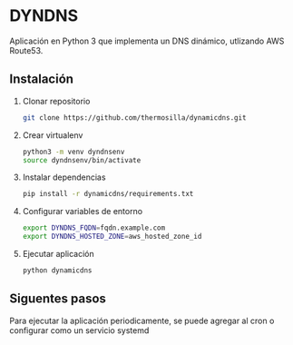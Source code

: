 # DYNDNS

Aplicación en Python 3 que implementa un DNS dinámico, utlizando AWS Route53.

## Instalación

1. Clonar repositorio

   ```bash
   git clone https://github.com/thermosilla/dynamicdns.git
   ```

2. Crear virtualenv

   ```bash
   python3 -m venv dyndnsenv
   source dyndnsenv/bin/activate
   ```

3. Instalar dependencias

   ```bash
   pip install -r dynamicdns/requirements.txt
   ```

4. Configurar variables de entorno

   ```bash
   export DYNDNS_FQDN=fqdn.example.com
   export DYNDNS_HOSTED_ZONE=aws_hosted_zone_id
   ```

5. Ejecutar aplicación

   ```bash
   python dynamicdns
   ```

## Siguentes pasos

Para ejecutar la aplicación periodicamente, se puede agregar al cron o configurar como un servicio systemd

